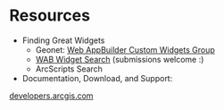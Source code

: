 # Resources

- Finding Great Widgets
  - Geonet: [Web AppBuilder Custom Widgets Group](https://geonet.esri.com/groups/web-app-builder-custom-widgets)
  - [WAB Widget Search](http://gavinr.github.io/wab-widget-search) (submissions welcome :)
  - ArcScripts Search
- Documentation, Download, and Support:

[developers.arcgis.com](https://developers.arcgis.com/web-appbuilder/)

